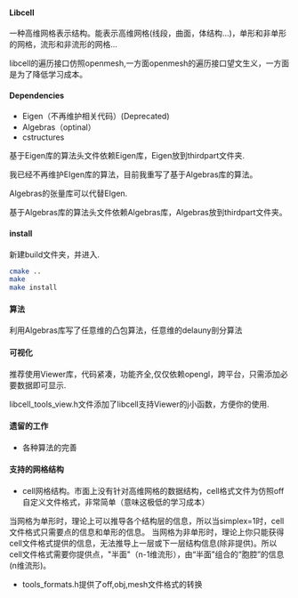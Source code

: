 #### Libcell

一种高维网格表示结构。能表示高维网格(线段，曲面，体结构...)，单形和非单形的网格，流形和非流形的网格...

libcell的遍历接口仿照openmesh,一方面openmesh的遍历接口望文生义，一方面是为了降低学习成本。
#### Dependencies

* Eigen（不再维护相关代码）(Deprecated)
* Algebras（optinal）
* cstructures

基于Eigen库的算法头文件依赖Eigen库，Eigen放到thirdpart文件夹.

我已经不再维护EIgen库的算法，目前我重写了基于Algebras库的算法。

Algebras的张量库可以代替EIgen.

基于Algebras库的算法头文件依赖Algebras库，Algebras放到thirdpart文件夹。

#### install
新建build文件夹，并进入.

```bash
cmake ..
make 
make install
```
#### 算法
利用Algebras库写了任意维的凸包算法，任意维的delauny剖分算法
#### 可视化

推荐使用Viewer库，代码紧凑，功能齐全,仅仅依赖opengl，跨平台，只需添加必要数据即可显示.

libcell_tools_view.h文件添加了libcell支持Viewer的j小函数，方便你的使用.

#### 遗留的工作

* 各种算法的完善

#### 支持的网格结构

* cell网格结构。市面上没有针对高维网格的数据结构，cell格式文件为仿照off自定义文件格式，非常简单（意味这极低的学习成本）

当网格为单形时，理论上可以推导各个结构层的信息，所以当simplex=1时，cell文件格式只需要点的信息和单形的信息。
当网格为非单形时，理论上你只能获得cell文件格式提供的信息，无法推导上一层或下一层结构信息(除非提供)。所以cell文件格式需要你提供点，"半面"（n-1维流形），由“半面”组合的“胞腔”的信息(n维流形)。

* tools_formats.h提供了off,obj,mesh文件格式的转换

  